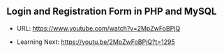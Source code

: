 ## Login and Registration Form in PHP and MySQL

- URL: https://www.youtube.com/watch?v=2MpZwFoBPjQ

- Learning Next: https://youtu.be/2MpZwFoBPjQ?t=1295